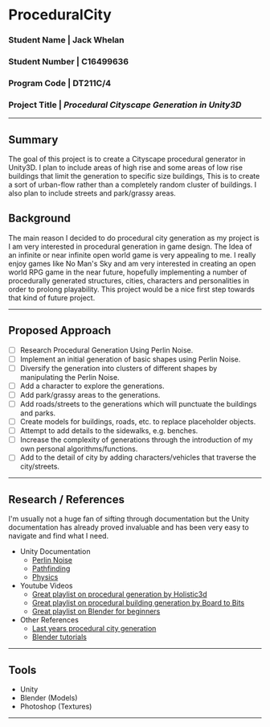 # ProceduralCity

### **Student Name |** Jack Whelan
### **Student Number |** C16499636
### **Program Code |** DT211C/4
### **Project Title |** *Procedural Cityscape Generation in Unity3D*

---

## Summary

The goal of this project is to create a Cityscape procedural generator in Unity3D. I plan to include areas of high rise and some areas of low rise buildings that limit the generation to specific size buildings, This is to create a sort of urban-flow rather than a completely random cluster of buildings. I also plan to include streets and park/grassy areas.

## Background

The main reason I decided to do procedural city generation as my project is I am very interested in procedural generation in game design. The Idea of an infinite or near infinite open world game is very appealing to me. I really enjoy games like No Man's Sky and am very interested in creating an open world RPG game in the near future, hopefully implementing a number of procedurally generated structures, cities, characters and personalities in order to prolong playability. This project would be a nice first step towards that kind of future project.

---

## Proposed Approach

- [ ] Research Procedural Generation Using Perlin Noise.
- [ ] Implement an initial generation of basic shapes using Perlin Noise.
- [ ] Diversify the generation into clusters of different shapes by manipulating the Perlin Noise.
- [ ] Add a character to explore the generations.
- [ ] Add park/grassy areas to the generations.
- [ ] Add roads/streets to the generations which will punctuate the buildings and parks.
- [ ] Create models for buildings, roads, etc. to replace placeholder objects.
- [ ] Attempt to add details to the sidewalks, e.g. benches.
- [ ] Increase the complexity of generations through the introduction of my own personal algorithms/functions.
- [ ] Add to the detail of city by adding characters/vehicles that traverse the city/streets.

---

## Research / References

I'm usually not a huge fan of sifting through documentation but the Unity documentation has already proved invaluable and has been very easy to navigate and find what I need.

- Unity Documentation
  - [Perlin Noise](https://docs.unity3d.com/ScriptReference/Mathf.PerlinNoise.html)
  - [Pathfinding](https://docs.unity3d.com/Manual/Navigation.html)
  - [Physics](https://docs.unity3d.com/Manual/Physics3DReference.html)
- Youtube Videos
  - [Great playlist on procedural generation by Holistic3d](https://www.youtube.com/watch?v=z1r7VjgufJ8&list=PLi-ukGVOag_0vJMJKAjUyuPF3kMXKW2lV)
  - [Great playlist on procedural building generation by Board to Bits](https://www.youtube.com/watch?v=tP8mB26nKQU&list=PL5KbKbJ6Gf9-FZIwc1M7dbpJIslv-GWFY&index=9)
  - [Great playlist on Blender for beginners](https://www.youtube.com/watch?v=d5luANNKuEc&list=PLs2aOcA-EaLNX5j2yxVQhEBpFgD3zDR9P)
- Other References
  - [Last years procedural city generation](https://youtu.be/Vumj1N2WlFw?list=PL1n0B6z4e_E5qaYwUOlJ63XI2OR9ty7Bs)
  - [Blender tutorials](https://www.blenderguru.com/tutorials)

---

## Tools

- Unity
- Blender (Models)
- Photoshop (Textures)

---
